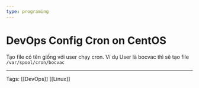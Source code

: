 ```yaml
---
type: programing 
---
```

# DevOps Config Cron on CentOS


Tạo file có tên giống với user chạy cron. Ví dụ User là bocvac thì sẽ tạo file `/var/spool/cron/bocvac`

---
Tags: [[DevOps]] [[Linux]]